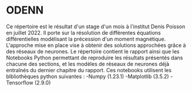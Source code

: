 # ODENN
Ce répertoire est le résultat d'un stage d'un mois à l'institut Denis Poisson en juillet 2022.
Il porte sur la résolution de différentes équations différentielles modélisant la précession d'un moment magnétique.
L'approche mise en place vise à obtenir des solutions approchées grâce à des réseaux de neurones.
Le répertoire contient le rapport ainsi que les Notebooks Python permettant de reproduire les résultats présentés dans chacune des sections, et les modèles de réseaux de neurones déjà entraînés du dernier chapitre du rapport.
Ces notebooks utilisent les blbliothèques python suivantes :
-Numpy (1.23.1)
-Matplotlib (3.5.2)
-Tensorflow (2.9.0)
